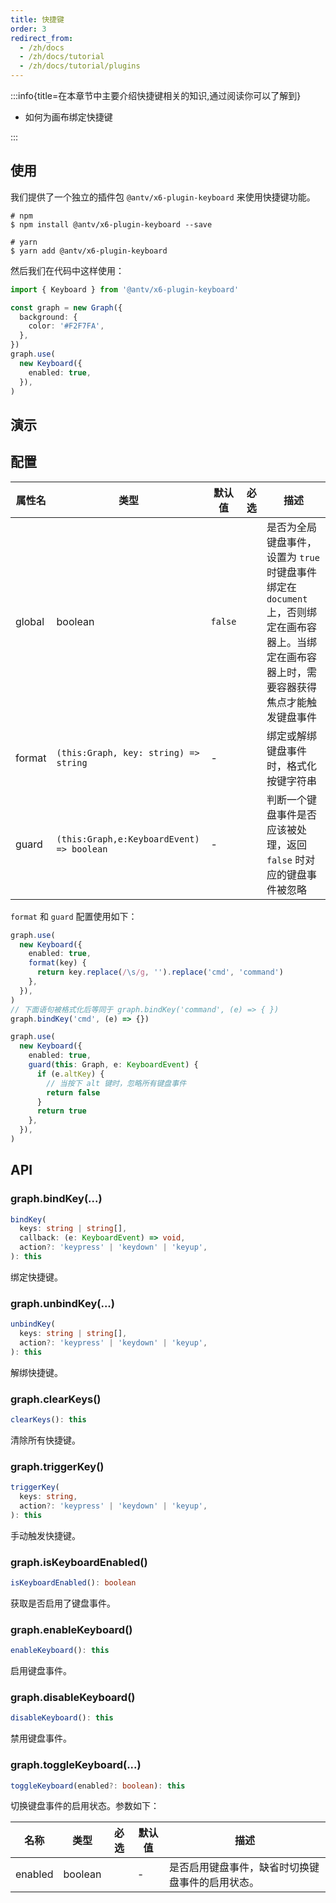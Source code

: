 ```yaml
---
title: 快捷键
order: 3
redirect_from:
  - /zh/docs
  - /zh/docs/tutorial
  - /zh/docs/tutorial/plugins
---
```


:::info{title=在本章节中主要介绍快捷键相关的知识,通过阅读你可以了解到}

- 如何为画布绑定快捷键

:::

## 使用

我们提供了一个独立的插件包 `@antv/x6-plugin-keyboard` 来使用快捷键功能。

```shell
# npm
$ npm install @antv/x6-plugin-keyboard --save

# yarn
$ yarn add @antv/x6-plugin-keyboard
```

然后我们在代码中这样使用：

```ts
import { Keyboard } from '@antv/x6-plugin-keyboard'

const graph = new Graph({
  background: {
    color: '#F2F7FA',
  },
})
graph.use(
  new Keyboard({
    enabled: true,
  }),
)
```

## 演示

<code id="plugin-keyboard" src="@/src/tutorial/plugins/keyboard/index.tsx"></code>

## 配置

| 属性名 | 类型                                      | 默认值  | 必选 | 描述                                                                                                                                       |
|--------|-------------------------------------------|---------|------|------------------------------------------------------------------------------------------------------------------------------------------|
| global | boolean                                   | `false` |      | 是否为全局键盘事件，设置为 `true` 时键盘事件绑定在 `document` 上，否则绑定在画布容器上。当绑定在画布容器上时，需要容器获得焦点才能触发键盘事件 |
| format | `(this:Graph, key: string) => string`     | -       |      | 绑定或解绑键盘事件时，格式化按键字符串                                                                                                      |
| guard  | `(this:Graph,e:KeyboardEvent) => boolean` | -       |      | 判断一个键盘事件是否应该被处理，返回 `false` 时对应的键盘事件被忽略                                                                         |

`format` 和 `guard` 配置使用如下：

```ts
graph.use(
  new Keyboard({
    enabled: true,
    format(key) {
      return key.replace(/\s/g, '').replace('cmd', 'command')
    },
  }),
)
// 下面语句被格式化后等同于 graph.bindKey('command', (e) => { })
graph.bindKey('cmd', (e) => {})

graph.use(
  new Keyboard({
    enabled: true,
    guard(this: Graph, e: KeyboardEvent) {
      if (e.altKey) {
        // 当按下 alt 键时，忽略所有键盘事件
        return false
      }
      return true
    },
  }),
)
```

## API

### graph.bindKey(...)

```ts
bindKey(
  keys: string | string[],
  callback: (e: KeyboardEvent) => void,
  action?: 'keypress' | 'keydown' | 'keyup',
): this
```

绑定快捷键。

### graph.unbindKey(...)

```ts
unbindKey(
  keys: string | string[],
  action?: 'keypress' | 'keydown' | 'keyup',
): this
```

解绑快捷键。

### graph.clearKeys()

```ts
clearKeys(): this
```

清除所有快捷键。

### graph.triggerKey()

```ts
triggerKey(
  keys: string,
  action?: 'keypress' | 'keydown' | 'keyup',
): this
```

手动触发快捷键。

### graph.isKeyboardEnabled()

```ts
isKeyboardEnabled(): boolean
```

获取是否启用了键盘事件。

### graph.enableKeyboard()

```ts
enableKeyboard(): this
```

启用键盘事件。

### graph.disableKeyboard()

```ts
disableKeyboard(): this
```

禁用键盘事件。

### graph.toggleKeyboard(...)

```ts
toggleKeyboard(enabled?: boolean): this
```

切换键盘事件的启用状态。参数如下：

| 名称    | 类型    | 必选 | 默认值 | 描述                                           |
|---------|---------|:----:|--------|----------------------------------------------|
| enabled | boolean |      | -      | 是否启用键盘事件，缺省时切换键盘事件的启用状态。 |

